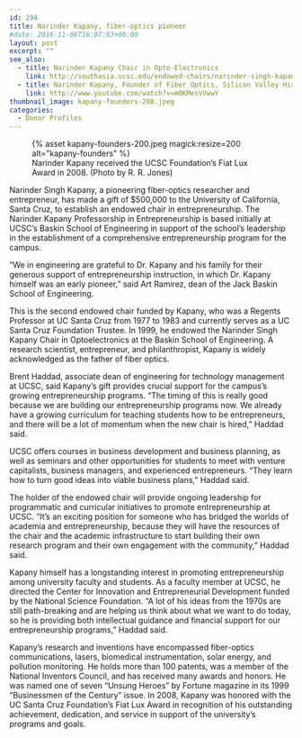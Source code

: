 ```yaml
---
id: 294
title: Narinder Kapany, fiber-optics pioneer
#date: 2016-11-06T16:07:03+00:00
layout: post
excerpt: ""
see_also:
  - title: Narinder Kapany Chair in Opto-Electronics
    link: http://southasia.ucsc.edu/endowed-chairs/narinder-singh-kapany.html
  - title: Narinder Kapany, Founder of Fiber Optics, Silicon Valley Historical Association (Video)
    link: http://www.youtube.com/watch?v=m0KMesVVwwY
thumbnail_image: kapany-founders-200.jpeg
categories:
  - Donor Profiles
---
```

<figure class="inline-image right">
{% asset kapany-founders-200.jpeg magick:resize=200 alt="kapany-founders" %}<figcaption>Narinder Kapany received the UCSC Foundation&#8217;s Fiat Lux Award in 2008. (Photo by R. R. Jones)</figcaption></figure>

Narinder Singh Kapany, a pioneering fiber-optics researcher and entrepreneur, has made a gift of $500,000 to the University of California, Santa Cruz, to establish an endowed chair in entrepreneurship. The Narinder Kapany Professorship in Entrepreneurship is based initially at UCSC&#8217;s Baskin School of Engineering in support of the school&#8217;s leadership in the establishment of a comprehensive entrepreneurship program for the campus.

&#8220;We in engineering are grateful to Dr. Kapany and his family for their generous support of entrepreneurship instruction, in which Dr. Kapany himself was an early pioneer,&#8221; said Art Ramirez, dean of the Jack Baskin School of Engineering.

This is the second endowed chair funded by Kapany, who was a Regents Professor at UC Santa Cruz from 1977 to 1983 and currently serves as a UC Santa Cruz Foundation Trustee. In 1999, he endowed the Narinder Singh Kapany Chair in Optoelectronics at the Baskin School of Engineering. A research scientist, entrepreneur, and philanthropist, Kapany is widely acknowledged as the father of fiber optics.

Brent Haddad, associate dean of engineering for technology management at UCSC, said Kapany&#8217;s gift provides crucial support for the campus&#8217;s growing entrepreneurship programs. &#8220;The timing of this is really good because we are building our entrepreneurship programs now. We already have a growing curriculum for teaching students how to be entrepreneurs, and there will be a lot of momentum when the new chair is hired,&#8221; Haddad said.

UCSC offers courses in business development and business planning, as well as seminars and other opportunities for students to meet with venture capitalists, business managers, and experienced entrepreneurs. &#8220;They learn how to turn good ideas into viable business plans,&#8221; Haddad said.

The holder of the endowed chair will provide ongoing leadership for programmatic and curricular initiatives to promote entrepreneurship at UCSC. &#8220;It&#8217;s an exciting position for someone who has bridged the worlds of academia and entrepreneurship, because they will have the resources of the chair and the academic infrastructure to start building their own research program and their own engagement with the community,&#8221; Haddad said.

Kapany himself has a longstanding interest in promoting entrepreneurship among university faculty and students. As a faculty member at UCSC, he directed the Center for Innovation and Entrepreneurial Development funded by the National Science Foundation. &#8220;A lot of his ideas from the 1970s are still path-breaking and are helping us think about what we want to do today, so he is providing both intellectual guidance and financial support for our entrepreneurship programs,&#8221; Haddad said.

Kapany&#8217;s research and inventions have encompassed fiber-optics communications, lasers, biomedical instrumentation, solar energy, and pollution monitoring. He holds more than 100 patents, was a member of the National Inventors Council, and has received many awards and honors. He was named one of seven &#8220;Unsung Heroes&#8221; by Fortune magazine in its 1999 &#8220;Businessmen of the Century&#8221; issue. In 2008, Kapany was honored with the UC Santa Cruz Foundation&#8217;s Fiat Lux Award in recognition of his outstanding achievement, dedication, and service in support of the university&#8217;s programs and goals.

